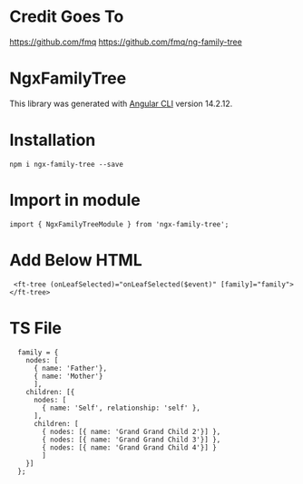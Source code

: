 # Credit Goes To

https://github.com/fmq
https://github.com/fmq/ng-family-tree

# NgxFamilyTree

This library was generated with [Angular CLI](https://github.com/angular/angular-cli) version 14.2.12.

# Installation
```
npm i ngx-family-tree --save
```

# Import in module
```
import { NgxFamilyTreeModule } from 'ngx-family-tree';
```

# Add Below HTML
```
 <ft-tree (onLeafSelected)="onLeafSelected($event)" [family]="family"></ft-tree>
```

# TS File
```
  family = {
    nodes: [
      { name: 'Father'},
      { name: 'Mother'}
      ],
    children: [{
      nodes: [
        { name: 'Self', relationship: 'self' },
      ],
      children: [
        { nodes: [{ name: 'Grand Grand Child 2'}] },
        { nodes: [{ name: 'Grand Grand Child 3'}] },
        { nodes: [{ name: 'Grand Grand Child 4'}] }
        ]
    }]
  };

  ```